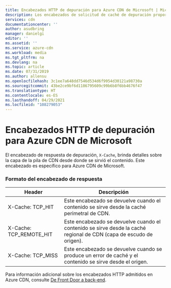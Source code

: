 ```yaml
---
title: Encabezados HTTP de depuración para Azure CDN de Microsoft | Microsoft Docs
description: Los encabezados de solicitud de caché de depuración proporciona información adicional sobre la directiva de caché aplicada al recurso solicitado. Estos encabezados son específicos para Azure CDN de Microsoft.
services: cdn
documentationcenter: ''
author: asudbring
manager: danielgi
editor: ''
ms.assetid: ''
ms.service: azure-cdn
ms.workload: media
ms.tgt_pltfrm: na
ms.devlang: na
ms.topic: article
ms.date: 07/31/2019
ms.author: allensu
ms.openlocfilehash: 3c1ee7a648dd7546d534d6f9954d30121a98730a
ms.sourcegitcommit: 43be2ce9bf6d1186795609c99b6b8f6bb4676f47
ms.translationtype: HT
ms.contentlocale: es-ES
ms.lasthandoff: 04/29/2021
ms.locfileid: "108279053"
---
```

# <a name="debug-http-header-for-azure-cdn-from-microsoft"></a>Encabezados HTTP de depuración para Azure CDN de Microsoft
El encabezado de respuesta de depuración, `X-Cache`, brinda detalles sobre la capa de la pila de CDN desde donde se sirvió el contenido. Este encabezado es específico para Azure CDN de Microsoft.

### <a name="response-header-format"></a>Formato del encabezado de respuesta

Header | Descripción
-------|------------
X-Cache: TCP_HIT | Este encabezado se devuelve cuando el contenido se sirve desde la caché perimetral de CDN. 
X-Cache: TCP_REMOTE_HIT | Este encabezado se devuelve cuando el contenido se sirve desde la caché regional de CDN (capa de escudo de origen).
X-Cache: TCP_MISS | Este encabezado se devuelve cuando se produce un error de caché y el contenido se sirve desde el origen. 

Para información adicional sobre los encabezados HTTP admitidos en Azure CDN, consulte [De Front Door a back-end](/azure/frontdoor/front-door-http-headers-protocol#front-door-to-backend).
